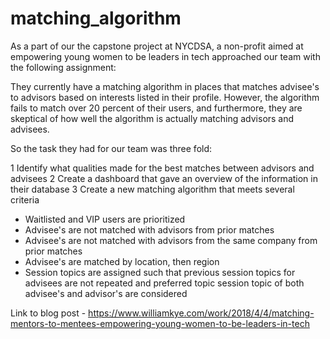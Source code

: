 # matching_algorithm

As a part of our the capstone project at NYCDSA, a non-profit aimed at empowering young women to be leaders in tech approached our team with the following assignment:

They currently have a matching algorithm in places that matches advisee's to advisors based on interests listed in their profile. However, the algorithm fails to match over 20 percent of their users, and furthermore, they are skeptical of how well the algorithm is actually matching advisors and advisees. 

So the task they had for our team was three fold:

1 Identify what qualities made for the best matches between advisors and advisees
2 Create a dashboard that gave an overview of the information in their database
3 Create a new matching algorithm that meets several criteria 
- Waitlisted and VIP users are prioritized
- Advisee's are not matched with advisors from prior matches
- Advisee's are not matched with advisors from the same company from prior matches
- Advisee's are matched by location, then region
- Session topics are assigned such that previous session topics for advisees are not repeated and preferred topic session topic of both advisee's and advisor's are considered

Link to blog post - https://www.williamkye.com/work/2018/4/4/matching-mentors-to-mentees-empowering-young-women-to-be-leaders-in-tech
